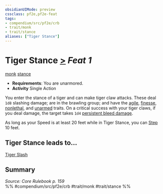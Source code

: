 ```yaml
---
obsidianUIMode: preview
cssclass: pf2e,pf2e-feat
tags:
- compendium/src/pf2e/crb
- trait/monk
- trait/stance
aliases: ["Tiger Stance"]
---
```

# Tiger Stance  [>](../../rules/core-rulebook/chapter-9-playing-the-game.md#Actions "Single Action") *Feat 1*  
[monk](../../rules/traits/monk.md)  [stance](../../rules/traits/stance.md)  

- **Requirements**: You are unarmored.
- **Activity** Single Action

You enter the stance of a tiger and can make tiger claw attacks. These deal `1d8` slashing damage; are in the brawling group; and have the [agile](../../rules/traits/agile.md), [finesse](../../rules/traits/finesse.md), [nonlethal](../../rules/traits/nonlethal.md), and [unarmed](../../rules/traits/unarmed.md) traits. On a critical success with your tiger claws, if you deal damage, the target takes `1d4` [persistent bleed damage](../../rules/conditions.md#Persistent%20Damage).

As long as your Speed is at least 20 feet while in Tiger Stance, you can [Step](../../rules/actions/step.md) 10 feet.

## Tiger Stance leads to...

[Tiger Slash](tiger-slash.md)

## Summary

*Source: Core Rulebook p. 159*  
%% #compendium/src/pf2e/crb #trait/monk #trait/stance %%